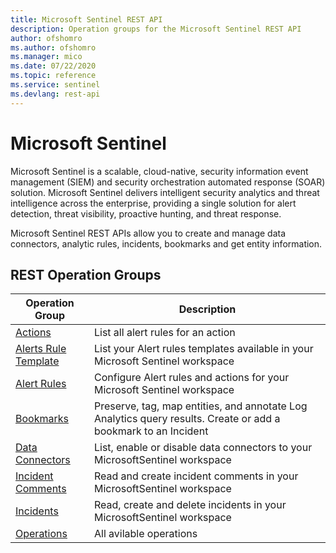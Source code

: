 ```yaml
---
title: Microsoft Sentinel REST API
description: Operation groups for the Microsoft Sentinel REST API
author: ofshomro
ms.author: ofshomro
ms.manager: mico
ms.date: 07/22/2020
ms.topic: reference
ms.service: sentinel
ms.devlang: rest-api
---
```


# Microsoft Sentinel
Microsoft Sentinel is a scalable, cloud-native, security information event management (SIEM) and security orchestration automated response (SOAR) solution. Microsoft Sentinel delivers intelligent security analytics and threat intelligence across the enterprise, providing a single solution for alert detection, threat visibility, proactive hunting, and threat response.

Microsoft Sentinel REST APIs allow you to create and manage data connectors, analytic rules, incidents, bookmarks and get entity information.

## REST Operation Groups

| Operation Group | Description |
| --- | --- |
| [Actions](/rest/api/securityinsights/stable/actions) | List all alert rules for an action |
| [Alerts Rule Template](/rest/api/securityinsights/stable/alert-rule-templates) | List your Alert rules templates available in your Microsoft Sentinel workspace  |
| [Alert Rules](/rest/api/securityinsights/stable/alert-rules) | Configure Alert rules and actions for your Microsoft Sentinel workspace |
| [Bookmarks](/rest/api/securityinsights/stable/bookmarks) | Preserve, tag, map entities, and annotate Log Analytics query results. Create or add a bookmark to an Incident |
| [Data Connectors](/rest/api/securityinsights/stable/data-connectors) | List, enable or disable data connectors to your MicrosoftSentinel workspace|
| [Incident Comments](/rest/api/securityinsights/stable/incident-comments) | Read and create incident comments in your MicrosoftSentinel workspace |
| [Incidents](/rest/api/securityinsights/stable/incidents) | Read, create and delete incidents in your MicrosoftSentinel workspace |
| [Operations](/rest/api/securityinsights/stable/operations) | All avilable operations

